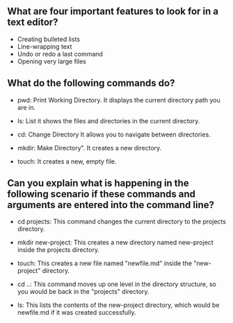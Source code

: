 ## What are four important features to look for in a text editor?

* Creating bulleted lists
* Line-wrapping text
* Undo or redo a last command
* Opening very large files


## What do the following commands do?

* pwd: Print Working Directory. It displays the current directory path you are in.

* ls: List it shows the files and directories in the current directory.

* cd: Change Directory It allows you to navigate between directories.

* mkdir: Make Directory". It creates a new directory.

* touch: It creates a new, empty file.


## Can you explain what is happening in the following scenario if these commands and arguments are entered into the command line? 

* cd projects: This command changes the current directory to the projects directory.

* mkdir new-project: This creates a new directory named new-project inside the projects directory.

* touch: This creates a new file named "newfile.md" inside the "new-project" directory.

* cd ..: This command moves up one level in the directory structure, so you would be back in the "projects" directory.

* ls: This lists the contents of the new-project directory, which would be newfile.md if it was created successfully.
